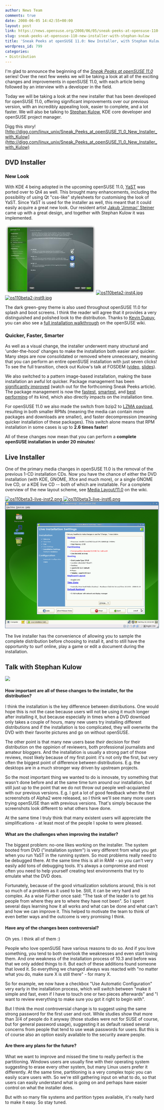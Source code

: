 ```yaml
---
author: News Team
comments: true
date: 2008-06-05 14:42:55+00:00
layout: post
link: https://news.opensuse.org/2008/06/05/sneak-peeks-at-opensuse-110-new-installer-with-stephan-kulow/
slug: sneak-peeks-at-opensuse-110-new-installer-with-stephan-kulow
title: 'Sneak Peeks at openSUSE 11.0: New Installer, with Stephan Kulow'
wordpress_id: 799
categories:
- Distribution
---
```


I'm glad to announce the beginning of the [_Sneak Peaks at openSUSE 11.0_](http://news.opensuse.org/category/sneak-peeks/) series! Over the next few weeks we will be taking a look at all of the exciting changes and improvements in openSUSE 11.0, with each article being followed by an interview with a developer in the field.

Today we will be taking a look at the new installer that has been developed for openSUSE 11.0, offering significant improvements over our previous version, with an incredibly appealing look, easier to complete, and a lot faster. We will also be talking to [Stephan Kulow](http://www.kdedevelopers.org/blog/124), KDE core developer and openSUSE project manager.

Digg this story! [http://digg.com/linux_unix/Sneak_Peeks_at_openSUSE_11_0_New_Installer_with_Kulow](http://digg.com/linux_unix/Sneak_Peeks_at_openSUSE_11_0_New_Installer_with_Kulow)

<!-- more -->

## DVD Installer







### New Look


With KDE 4 being adopted in the upcoming openSUSE 11.0, [YaST](http://opensuse.org/YaST) was ported over to Qt4 as well. This brought many enhancements, including the possibility of using Qt "css-like" stylesheets for customising the look of YaST. Since YaST is used for the installer as well, this meant that it could easily acquire a great new look. Our resident artist [Jakub 'Jimmac' Steiner](http://jimmac.musichall.cz/) came up with a great design, and together with Stephan Kulow it was implemented.

[![Desktop Selection](/wp-content/uploads/2008/05/os110beta2-inst6_thumb.jpg)](http://files.opensuse.org/opensuse/en/6/68/OS11.0beta2-inst6.jpg)[![os110beta2-inst4.jpg](/wp-content/uploads/2008/06/os110beta2-inst4.jpg)](http://files.opensuse.org/opensuse/en/e/e4/Opensusedvd-install7.png)[![os110beta2-inst9.jpg](/wp-content/uploads/2008/06/os110beta2-inst9.jpg)](http://files.opensuse.org/opensuse/en/3/35/Opensusedvd-install15.png)

The dark green-grey theme is also used throughout openSUSE 11.0 for splash and boot screens. I think the reader will agree that it provides a very distinguished and polished look to the distribution. Thanks to [Kevin Dupuy](http://en.opensuse.org/User:Kdupuy9), you can also see a [full installation walkthrough](http://en.opensuse.org/Installation/11.0_DVD_Install) on the openSUSE wiki.


### Quicker, Faster, Smarter


As well as a visual change, the installer underwent many structural and 'under-the-hood' changes to make the installation both easier and quicker. Many steps are now consolidated or removed where unnecessary, meaning that you can perform an entire openSUSE installation with just seven clicks! To see the full transition, check out Kulow's talk at FOSDEM ([video](http://tube.opensuse.org/fosdem08/fosdem08_day1_02_coolo.ogg), [slides](http://files.opensuse.org/opensuse/en/4/4b/Outlook110.pdf)).

We also switched to a pattern image-based installation, making the base installation an awful lot quicker. Package management has been [significantly improved](http://duncan.mac-vicar.com/blog/archives/314) (watch out for the forthcoming Sneak Peeks article). The package management is now the [fastest](http://duncan.mac-vicar.com/blog/archives/296), [smartest](http://duncan.mac-vicar.com/blog/archives/311), and [best performing](http://duncan.mac-vicar.com/blog/archives/309) of its kind, which also directly impacts on the installation time.

For openSUSE 11.0 we also made the switch from bzip2 to [LZMA payload](http://en.opensuse.org/LZMA), resulting in both smaller RPMs (meaning the media can contain more packages and downloads are smaller), and faster decompression (meaning quicker installation of these packages). This switch alone means that RPM installation in some cases is up to **2.6 times faster**!

All of these changes now mean that you can perform a **complete openSUSE installation in** **under 20 minutes**!


## Live Installer





One of the primary media changes in openSUSE 11.0 is the removal of the previous 1-CD installation CDs. Now you have the chance of either the DVD installation (with KDE, GNOME, Xfce and much more), or a single GNOME live CD, or a KDE live CD -- both of which are installable. For a complete overview of the new layout scheme, see [Media Layout/11.0](http://en.opensuse.org/Media_Layout/11.0) on the wiki.

[![os110beta3-live-inst2.png](/wp-content/uploads/2008/06/os110beta3-live-inst2.png) ](http://files.opensuse.org/opensuse/en/0/0a/OS11.0beta3-live-inst2.png)[![os110beta3-live-inst6.png](/wp-content/uploads/2008/06/os110beta3-live-inst6.png)](http://files.opensuse.org/opensuse/en/2/23/OS11.0beta3-live-inst6.png)[![GNOME Live CD Installer](/wp-content/uploads/2008/06/screenshot-tst-running-virtualbox-ose-8.png)](/wp-content/uploads/2008/06/screenshot-tst-running-virtualbox-ose-8.png)

The live installer has the convenience of allowing you to sample the complete distribution before choosing to install it, and to still have the opportunity to surf online, play a game or edit a document during the installation.


## Talk with Stephan Kulow







![](http://files.opensuse.org/opensuse/en/d/d9/Stephan.jpg)




#### How important are all of these changes to the installer, for the distribution?



I think the installation is the key difference between distributions. One would hope this is not the case because users will not be using it much longer after installing it, but because especially in times when a DVD download only takes a couple of hours, many new users try installing different distributions and if the installation is too complicated, they will overwrite the DVD with their favorite pictures and go on without openSUSE.

The other point is that many new users base _their_ decision for their distribution on the oppinion of reviewers, both professional journalists and amateur bloggers. And the installation is usually a strong part of those reviews, most likely because of my first point: it's not only the first, but very often the biggest point of difference between distributions. E.g. the desktops are in a much stronger way driven by upstream projects.

So the most important thing we wanted to do is innovate, try something that wasn't done before and at the same time turn around our installation, but still just up to the point that we do not throw out people well-acquianted with our previous versions. E.g. I got a lot of good feedback when the first screenshots of Alpha2 were released, so I think we'll see many more users trying openSUSE than with previous versions. That's simply because the screenshots look different to what others have done.

At the same time I truly think that many existent users will appreciate the simplifications - at least most of the people I spoke to were pleased.



#### What are the challenges when improving the installer?



The biggest problem: no-one likes working on the installer. The system booted from DVD ("installation system") is very different from what you get when you run YaST in the running system. So most problems really need to be debugged there. At the same time this is all in RAM - so you can't very easily add tons of debugging tools. It's always a compromise and most often you need to help yourself creating test environments that try to emulate what the DVD does.

Fortunately, because of the good virtualization solutions around, this is not so much of a problem as it used to be. Still, it can be very hard and complex. As a wise Fürther once said: "The task of the leader is to get his people from where they are to where they have not been". So I spent several days learning how it all works and what can be done and what can't and how we can improve it. This helped to motivate the team to think of even better ways and the outcome is very promising I think.


#### Have any of the changes been controversial?


Oh yes. I think all of them :)

People who love openSUSE have various reasons to do so. And if you love something, you tend to both overlook the weaknesses and even start loving them. And one weakness of the installation process of 10.3 and before was that we only added things to it. But each of these additions found someone that loved it. So everything we changed always was reacted with "no matter what you do, make sure X is still there" - for many X.

So for example, we now have a checkbox "Use Automatic Configuration" very early in the installation process, which will switch between "make it simple and fast, even if I have to touch one or two pieces afterwards" and "I want to review everything to make sure you got it right to begin with".

But I think the most controversial change is to suggest using the same strong password for the first user and root. While studies show that more than 3/4 of people do it anyway (those studies were not for SUSE of course, but for general password usage), suggesting it as default raised several concerns from people that tend to use weak passwords for users. But this is of course also an option easily available to the security aware people.



#### Are there any plans for the future?



What we want to improve and missed the time to really perfect is the partitioning. Windows users are usually fine with their operating system suggesting to erase every other system, but many Linux users prefer it differently. At the same time, partitioning is a very complex topic you can easily scare users with. So we're still gathering input on what to do, so that users can easily understand what is going on and perhaps have easier control on what the installer does.

But with so many file systems and partition types available, it's really hard to make it easy. So stay tuned.
